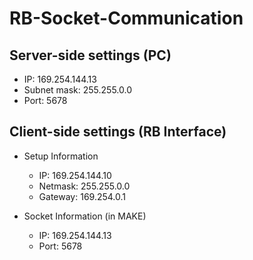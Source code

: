 # RB-Socket-Communication

## Server-side settings (PC)
- IP: 169.254.144.13
- Subnet mask: 255.255.0.0
- Port: 5678

## Client-side settings (RB Interface)
- Setup Information
  - IP: 169.254.144.10
  - Netmask: 255.255.0.0
  - Gateway: 169.254.0.1

- Socket Information (in MAKE)
  - IP: 169.254.144.13
  - Port: 5678
